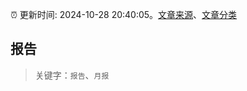 :alarm_clock: 更新时间: 2024-10-28 20:40:05。[文章来源](/README.md)、[文章分类](/TAGS.md)

## 报告


> 关键字：`报告`、`月报`



